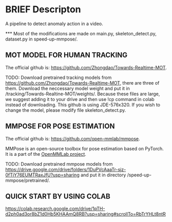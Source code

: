 # BRIEF Descripton
A pipeline to detect anomaly action in a video.

*** Most of the modifications are made on main.py, skeleton_detect.py, dataset.py in speed-up-mmpose/.

## MOT MODEL FOR HUMAN TRACKING

The official github is: https://github.com/Zhongdao/Towards-Realtime-MOT.

TODO:
Download pretrained tracking models from https://github.com/Zhongdao/Towards-Realtime-MOT, there are three of them. Download the neccessary model weight and put it in /tracking/Towards-Realtine-MOT/weights/. Because these files are large, we suggest adding it to your drive and then use !cp command in colab instead of downloading.
This github is using JDE-576x320. If you wish to change the model, please modify file skeleton_detect.py.

## MMPOSE FOR POSE ESTIMATION

The official github is: https://github.com/open-mmlab/mmpose.

MMPose is an open-source toolbox for pose estimation based on PyTorch.
It is a part of the [OpenMMLab project](https://github.com/open-mmlab).

TODO:
Download pretrained mmpose models from https://drive.google.com/drive/folders/1DuPVcAaaTr-sjz-0fTiY76EUMTRaxJfU?usp=sharing and put it in directory /speed-up-mmpose/pretrained/.

## QUICK START BY USING COLAB

https://colab.research.google.com/drive/1pTH-d2ph0ad3or8bZ1d0Hb5KHAAmQ8RB?usp=sharing#scrollTo=RbTrYHLt8ntR
